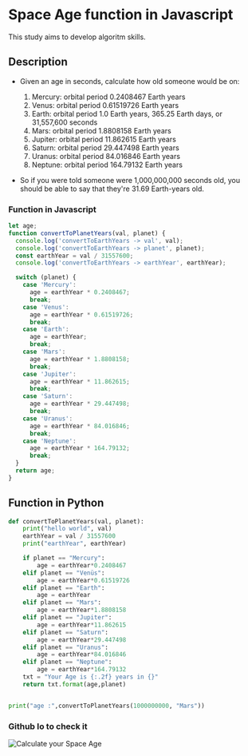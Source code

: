 # Space Age function in Javascript

This study aims to develop algoritm skills.

## Description

- Given an age in seconds, calculate how old someone would be on:
  1. Mercury: orbital period 0.2408467 Earth years
  2. Venus: orbital period 0.61519726 Earth years
  3. Earth: orbital period 1.0 Earth years, 365.25 Earth days, or 31,557,600 seconds
  4. Mars: orbital period 1.8808158 Earth years
  5. Jupiter: orbital period 11.862615 Earth years
  6. Saturn: orbital period 29.447498 Earth years
  7. Uranus: orbital period 84.016846 Earth years
  8. Neptune: orbital period 164.79132 Earth years

- So if you were told someone were 1,000,000,000 seconds old, you should be able to say that they're 31.69 Earth-years old. 



### Function in Javascript
```javascript
let age;
function convertToPlanetYears(val, planet) {
  console.log('convertToEarthYears -> val', val);
  console.log('convertToEarthYears -> planet', planet);
  const earthYear = val / 31557600;
  console.log('convertToEarthYears -> earthYear', earthYear);

  switch (planet) {
    case 'Mercury':
      age = earthYear * 0.2408467;
      break;
    case 'Venus':
      age = earthYear * 0.61519726;
      break;
    case 'Earth':
      age = earthYear;
      break;
    case 'Mars':
      age = earthYear * 1.8808158;
      break;
    case 'Jupiter':
      age = earthYear * 11.862615;
      break;
    case 'Saturn':
      age = earthYear * 29.447498;
      break;
    case 'Uranus':
      age = earthYear * 84.016846;
      break;
    case 'Neptune':
      age = earthYear * 164.79132;
      break;
  }
  return age;
}
```
## Function in Python
```python
def convertToPlanetYears(val, planet):
    print("hello world", val)
    earthYear = val / 31557600
    print("earthYear", earthYear)

    if planet == "Mercury":
        age = earthYear*0.2408467
    elif planet == "Venüs":
        age = earthYear*0.61519726
    elif planet == "Earth":
        age = earthYear
    elif planet == "Mars":
        age = earthYear*1.8808158
    elif planet == "Jupiter":
        age = earthYear*11.862615
    elif planet == "Saturn":
        age = earthYear*29.447498
    elif planet == "Uranus":
        age = earthYear*84.016846
    elif planet == "Neptune":
        age = earthYear*164.79132
    txt = "Your Age is {:.2f} years in {}"
    return txt.format(age,planet)


print("age :",convertToPlanetYears(1000000000, "Mars"))
```

### Github Io to check it

![Calculate your Space Age ]('https://code-code-team.github.io/CC0007--SPACE-AGE/')
